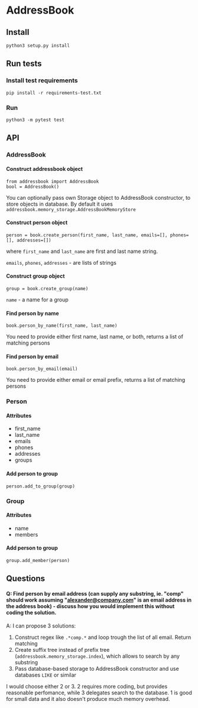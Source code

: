 # AddressBook
## Install
```
python3 setup.py install
```
## Run tests
### Install test requirements
```
pip install -r requirements-test.txt
```
### Run
```
python3 -m pytest test
```
## API
### AddressBook
#### Construct addressbook object
```
from addressbook import AddressBook
bool = AddressBook()
```
You can optionally pass own Storage object to AddressBook constructor, to store objects in database. By default it uses `addressbook.memory_storage.AddressBookMemoryStore`
#### Construct person object
```
person = book.create_person(first_name, last_name, emails=[], phones=[], addresses=[])
```
where `first_name` and `last_name` are first and last name string.

`emails`, `phones`, `addresses` - are lists of strings

#### Construct group object
```
group = book.create_group(name)
```

`name` - a name for a group

#### Find person by name
```
book.person_by_name(first_name, last_name)
```
You need to provide either first name, last name, or both,
returns a list of matching persons

#### Find person by email
```
book.person_by_email(email)
```
You need to provide either email or email prefix,
returns a list of matching persons

### Person
#### Attributes
- first_name
- last_name
- emails
- phones
- addresses
- groups


#### Add person to group
```
person.add_to_group(group)
```

### Group
#### Attributes
- name
- members

#### Add person to group
```
group.add_member(person)
```

## Questions
#### Q: Find person by email address (can supply any substring, ie. "comp" should work assuming "alexander@company.com" is an email address in the address book) - discuss how you would implement this without coding the solution.
A: I can propose 3 solutions:

1. Construct regex like `.*comp.*` and loop trough the list of all email. Return matching
2. Create suffix tree instead of prefix tree (`addressbook.memory_storage.index`), which allows to search by any substring
3. Pass database-based storage to AddressBook constructor and use databases `LIKE` or similar

I would choose either 2 or 3. 2 requires more coding, but provides reasonable perfomance, while 3 delegates search to the database.
1 is good for small data and it also doesn't produce much memory overhead.
